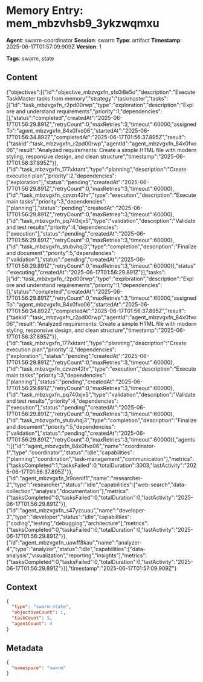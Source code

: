 # Memory Entry: mem_mbzvhsb9_3ykzwqmxu

**Agent**: swarm-coordinator
**Session**: swarm
**Type**: artifact
**Timestamp**: 2025-06-17T01:57:09.909Z
**Version**: 1

**Tags**: swarm, state

## Content

{"objectives":[{"id":"objective_mbzvgxfn_sfs0i8e5o","description":"Execute TaskMaster tasks from memory","strategy":"taskmaster","tasks":[{"id":"task_mbzvgxfn_r2pd00rwp","type":"exploration","description":"Explore and understand requirements","priority":1,"dependencies":[],"status":"completed","createdAt":"2025-06-17T01:56:29.891Z","retryCount":0,"maxRetries":3,"timeout":60000,"assignedTo":"agent_mbzvgxfn_84x0fvo06","startedAt":"2025-06-17T01:56:34.892Z","completedAt":"2025-06-17T01:56:37.895Z","result":{"taskId":"task_mbzvgxfn_r2pd00rwp","agentId":"agent_mbzvgxfn_84x0fvo06","result":"Analyzed requirements: Create a simple HTML file with modern styling, responsive design, and clean structure","timestamp":"2025-06-17T01:56:37.895Z"}},{"id":"task_mbzvgxfn_177xktant","type":"planning","description":"Create execution plan","priority":2,"dependencies":["exploration"],"status":"pending","createdAt":"2025-06-17T01:56:29.891Z","retryCount":0,"maxRetries":3,"timeout":60000},{"id":"task_mbzvgxfn_czvzn42hr","type":"execution","description":"Execute main tasks","priority":3,"dependencies":["planning"],"status":"pending","createdAt":"2025-06-17T01:56:29.891Z","retryCount":0,"maxRetries":3,"timeout":60000},{"id":"task_mbzvgxfn_pq740xjx5","type":"validation","description":"Validate and test results","priority":4,"dependencies":["execution"],"status":"pending","createdAt":"2025-06-17T01:56:29.891Z","retryCount":0,"maxRetries":3,"timeout":60000},{"id":"task_mbzvgxfn_stubvhqj3","type":"completion","description":"Finalize and document","priority":5,"dependencies":["validation"],"status":"pending","createdAt":"2025-06-17T01:56:29.891Z","retryCount":0,"maxRetries":3,"timeout":60000}],"status":"executing","createdAt":"2025-06-17T01:56:29.891Z"}],"tasks":[{"id":"task_mbzvgxfn_r2pd00rwp","type":"exploration","description":"Explore and understand requirements","priority":1,"dependencies":[],"status":"completed","createdAt":"2025-06-17T01:56:29.891Z","retryCount":0,"maxRetries":3,"timeout":60000,"assignedTo":"agent_mbzvgxfn_84x0fvo06","startedAt":"2025-06-17T01:56:34.892Z","completedAt":"2025-06-17T01:56:37.895Z","result":{"taskId":"task_mbzvgxfn_r2pd00rwp","agentId":"agent_mbzvgxfn_84x0fvo06","result":"Analyzed requirements: Create a simple HTML file with modern styling, responsive design, and clean structure","timestamp":"2025-06-17T01:56:37.895Z"}},{"id":"task_mbzvgxfn_177xktant","type":"planning","description":"Create execution plan","priority":2,"dependencies":["exploration"],"status":"pending","createdAt":"2025-06-17T01:56:29.891Z","retryCount":0,"maxRetries":3,"timeout":60000},{"id":"task_mbzvgxfn_czvzn42hr","type":"execution","description":"Execute main tasks","priority":3,"dependencies":["planning"],"status":"pending","createdAt":"2025-06-17T01:56:29.891Z","retryCount":0,"maxRetries":3,"timeout":60000},{"id":"task_mbzvgxfn_pq740xjx5","type":"validation","description":"Validate and test results","priority":4,"dependencies":["execution"],"status":"pending","createdAt":"2025-06-17T01:56:29.891Z","retryCount":0,"maxRetries":3,"timeout":60000},{"id":"task_mbzvgxfn_stubvhqj3","type":"completion","description":"Finalize and document","priority":5,"dependencies":["validation"],"status":"pending","createdAt":"2025-06-17T01:56:29.891Z","retryCount":0,"maxRetries":3,"timeout":60000}],"agents":[{"id":"agent_mbzvgxfn_84x0fvo06","name":"coordinator-1","type":"coordinator","status":"idle","capabilities":["planning","coordination","task-management","communication"],"metrics":{"tasksCompleted":1,"tasksFailed":0,"totalDuration":3003,"lastActivity":"2025-06-17T01:56:37.895Z"}},{"id":"agent_mbzvgxfn_1r9oenif1","name":"researcher-2","type":"researcher","status":"idle","capabilities":["web-search","data-collection","analysis","documentation"],"metrics":{"tasksCompleted":0,"tasksFailed":0,"totalDuration":0,"lastActivity":"2025-06-17T01:56:29.891Z"}},{"id":"agent_mbzvgxfn_s47yzcuau","name":"developer-3","type":"developer","status":"idle","capabilities":["coding","testing","debugging","architecture"],"metrics":{"tasksCompleted":0,"tasksFailed":0,"totalDuration":0,"lastActivity":"2025-06-17T01:56:29.891Z"}},{"id":"agent_mbzvgxfn_uawff8kau","name":"analyzer-4","type":"analyzer","status":"idle","capabilities":["data-analysis","visualization","reporting","insights"],"metrics":{"tasksCompleted":0,"tasksFailed":0,"totalDuration":0,"lastActivity":"2025-06-17T01:56:29.891Z"}}],"timestamp":"2025-06-17T01:57:09.909Z"}

## Context

```json
{
  "type": "swarm-state",
  "objectiveCount": 1,
  "taskCount": 5,
  "agentCount": 4
}
```

## Metadata

```json
{
  "namespace": "swarm"
}
```
